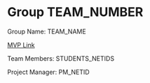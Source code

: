 # Group TEAM_NUMBER
Group Name: TEAM_NAME

[MVP Link](https://docs.google.com/document/d/1xAcB4MCxfHzy7_iw-hnfKdZlCM5OQEkNMeBmJTPzp_s/edit?usp=sharing)

Team Members: STUDENTS_NETIDS

Project Manager: PM_NETID
